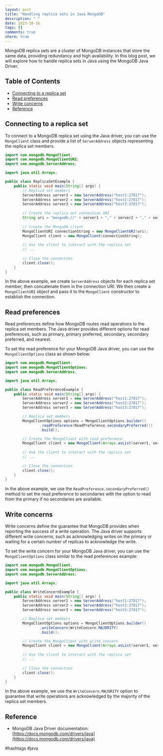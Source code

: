 ```yaml
---
layout: post
title: "Handling replica sets in Java MongoDB"
description: " "
date: 2023-10-16
tags: []
comments: true
share: true
---
```


MongoDB replica sets are a cluster of MongoDB instances that store the same data, providing redundancy and high availability. In this blog post, we will explore how to handle replica sets in Java using the MongoDB Java Driver.

## Table of Contents
- [Connecting to a replica set](#connecting-to-a-replica-set)
- [Read preferences](#read-preferences)
- [Write concerns](#write-concerns)
- [Reference](#reference)

## Connecting to a replica set

To connect to a MongoDB replica set using the Java driver, you can use the `MongoClient` class and provide a list of `ServerAddress` objects representing the replica set members.

```java
import com.mongodb.MongoClient;
import com.mongodb.MongoClientURI;
import com.mongodb.ServerAddress;

import java.util.Arrays;

public class ReplicaSetExample {
    public static void main(String[] args) {
        // Replica set members
        ServerAddress server1 = new ServerAddress("host1:27017");
        ServerAddress server2 = new ServerAddress("host2:27017");
        ServerAddress server3 = new ServerAddress("host3:27017");
        
        // Create the replica set connection URI
        String uri = "mongodb://" + server1 + "," + server2 + "," + server3;
        
        // Create the MongoDB client
        MongoClientURI connectionString = new MongoClientURI(uri);
        MongoClient client = new MongoClient(connectionString);
        
        // Use the client to interact with the replica set
        // ...
        
        // Close the connection
        client.close();
    }
}
```

In the above example, we create `ServerAddress` objects for each replica set member, then concatenate them in the connection URI. We then create a `MongoClientURI` object and pass it to the `MongoClient` constructor to establish the connection.

## Read preferences

Read preferences define how MongoDB routes read operations to the replica set members. The Java driver provides different options for read preferences, such as primary, primary preferred, secondary, secondary preferred, and nearest.

To set the read preference for your MongoDB Java driver, you can use the `MongoClientOptions` class as shown below:

```java
import com.mongodb.MongoClient;
import com.mongodb.MongoClientOptions;
import com.mongodb.ServerAddress;

import java.util.Arrays;

public class ReadPreferenceExample {
    public static void main(String[] args) {
        ServerAddress server1 = new ServerAddress("host1:27017");
        ServerAddress server2 = new ServerAddress("host2:27017");
        ServerAddress server3 = new ServerAddress("host3:27017");

        // Replica set members
        MongoClientOptions options = MongoClientOptions.builder()
                .readPreference(ReadPreference.secondaryPreferred())
                .build();

        // Create the MongoClient with read preference
        MongoClient client = new MongoClient(Arrays.asList(server1, server2, server3), options);
        
        // Use the client to interact with the replica set
        // ...
        
        // Close the connection
        client.close();
    }
}
```

In the above example, we use the `ReadPreference.secondaryPreferred()` method to set the read preference to secondaries with the option to read from the primary if no secondaries are available.

## Write concerns

Write concerns define the guarantee that MongoDB provides when reporting the success of a write operation. The Java driver supports different write concerns, such as acknowledging writes on the primary or waiting for a certain number of replicas to acknowledge the write.

To set the write concern for your MongoDB Java driver, you can use the `MongoClientOptions` class similar to the read preferences example:

```java
import com.mongodb.MongoClient;
import com.mongodb.MongoClientOptions;
import com.mongodb.ServerAddress;

import java.util.Arrays;

public class WriteConcernExample {
    public static void main(String[] args) {
        ServerAddress server1 = new ServerAddress("host1:27017");
        ServerAddress server2 = new ServerAddress("host2:27017");
        ServerAddress server3 = new ServerAddress("host3:27017");

        // Replica set members
        MongoClientOptions options = MongoClientOptions.builder()
                .writeConcern(WriteConcern.MAJORITY)
                .build();

        // Create the MongoClient with write concern
        MongoClient client = new MongoClient(Arrays.asList(server1, server2, server3), options);
        
        // Use the client to interact with the replica set
        // ...
        
        // Close the connection
        client.close();
    }
}
```

In the above example, we use the `WriteConcern.MAJORITY` option to guarantee that write operations are acknowledged by the majority of the replica set members.

## Reference

- MongoDB Java Driver documentation: [https://docs.mongodb.com/drivers/java](https://docs.mongodb.com/drivers/java)

#hashtags  #java
